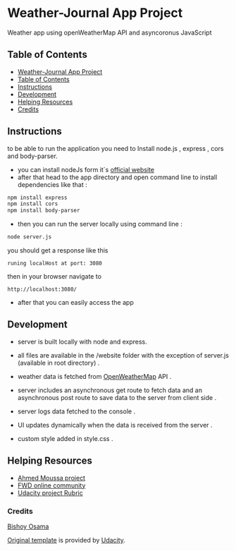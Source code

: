 # Weather-Journal App Project

Weather app using openWeatherMap API and asyncoronus JavaScript

## Table of Contents

* [Weather-Journal App Project](#weather-journal-app-project)
* [Table of Contents](#table-of-contents)
* [Instructions](#instructions)
* [Development](#development)
* [Helping Resources](#helping-resources)
* [Credits](#credits)

## Instructions
to be able to run the application you need to  Install node.js , express , cors and body-parser.

* you can install nodeJs form it`s [official website](https://nodejs.org/en/)
* after that head to the app directory and open command line to install dependencies like that :
  
```bash
npm install express
npm install cors
npm install body-parser
```
* then you can run the server locally using command line :

```bash
node server.js
```
you should get a response like this

```text
runing localHost at port: 3080
```
then in your browser navigate to

```link
http://localhost:3080/
```
* after that you can easily access the app
  
## Development

* server is built locally with node and express.

* all files are available in the /website folder with the exception of server.js (available in root directory) .

* weather data is fetched from [OpenWeatherMap](https://openweathermap.org) API .

* server includes an asynchronous get route to fetch data and an asynchronous post route to save data to the server from client side .
  
* server logs data fetched to the console .

* UI updates dynamically when the data is received from the server .

* custom style added in style.css .
## Helping Resources
* [Ahmed Moussa project](https://github.com/Mindirix/Weather-Journal-App)
* [FWD online community](https://nfpdiscussions.udacity.com)
* [Udacity project Rubric](https://review.udacity.com/#!/rubrics/4671/view)

### Credits
[Bishoy Osama](https://github.com/beshoy96)

[Original template](https://github.com/udacity/fend/tree/refresh-2019) is provided by [Udacity](https://github.com/udacity).
